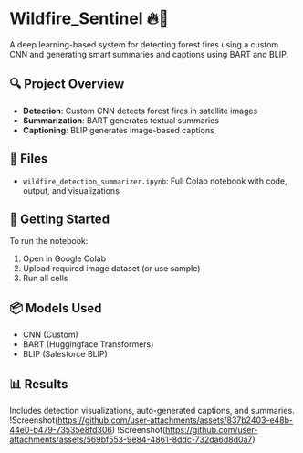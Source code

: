 # Wildfire_Sentinel 🔥🌲
A deep learning-based system for detecting forest fires using a custom CNN and generating smart summaries and captions using BART and BLIP.

## 🔍 Project Overview
- **Detection**: Custom CNN detects forest fires in satellite images
- **Summarization**: BART generates textual summaries
- **Captioning**: BLIP generates image-based captions

## 📁 Files
- `wildfire_detection_summarizer.ipynb`: Full Colab notebook with code, output, and visualizations

## 🚀 Getting Started
To run the notebook:
1. Open in Google Colab
2. Upload required image dataset (or use sample)
3. Run all cells

## 📦 Models Used
- CNN (Custom)
- BART (Huggingface Transformers)
- BLIP (Salesforce BLIP)

## 📊 Results
Includes detection visualizations, auto-generated captions, and summaries.
!Screenshot(https://github.com/user-attachments/assets/837b2403-e48b-44e0-b479-73535e8fd306)
!Screenshot(https://github.com/user-attachments/assets/569bf553-9e84-4861-8ddc-732da6d8d0a7)

